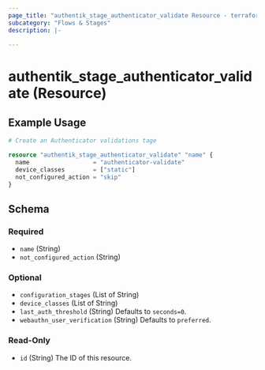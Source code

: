 ```yaml
---
page_title: "authentik_stage_authenticator_validate Resource - terraform-provider-authentik"
subcategory: "Flows & Stages"
description: |-
  
---
```


# authentik_stage_authenticator_validate (Resource)



## Example Usage

```terraform
# Create an Authenticator validations tage

resource "authentik_stage_authenticator_validate" "name" {
  name                  = "authenticator-validate"
  device_classes        = ["static"]
  not_configured_action = "skip"
}
```

<!-- schema generated by tfplugindocs -->
## Schema

### Required

- `name` (String)
- `not_configured_action` (String)

### Optional

- `configuration_stages` (List of String)
- `device_classes` (List of String)
- `last_auth_threshold` (String) Defaults to `seconds=0`.
- `webauthn_user_verification` (String) Defaults to `preferred`.

### Read-Only

- `id` (String) The ID of this resource.
